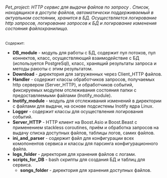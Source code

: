 ###### Pet_project: HTTP сервис для выдачи файлов по запросу . Список, находящихся в доступе файлов, автоматически поддерживаемый в актуальном состоянии, хранится в БД. Осуществляется логирование http запросов, логирование запросов к БД и логирование изменения состояния файлохранилища.  

<sub>Содержит:  
- **DB_module** - модуль для работы с БД, содержит пул потоков, пул коннектов, класс, осуществляющий взаимодействие с БД (используется PostgreSql), класс, хранящий результаты запроса и методы раюоты с этим результатом.  
- **Download** - директория для загруженных через Client_HTTP файлов.  
- **Handler** - содержит классы обработчиков запросов, получаемых http сервером (Server_HTTP), и обработчиков событий, фиксируемых модулем отслеживания состояния папки с предоставляемыми файлами (Inotify_module).  
- **Inotify_module** - модуль для отслеживания изменений в директории с файлами для выдачи, на основе подсистемы Inotify ядра Linux.  
- **Logger** - содержит классы для осуществления логирования событий.  
- **Server_HTTP** - HTTP клиент на Boost.Asio и Boost.Beast c применением stackless coroutines, приём и обработка запросов на выдачу списка доступных файлов, таблицы логов, самих файлов.  
- **ini_and_parser** - содержит файл для конфигурации всех комопонентов сервиса и классы для парсинга конфигурационного файла.  
- **logs_folder** - директория для хранения файлов с логами.  
- **scripts_for_DB** - bash скрипты для создания БД и таблиц для сервиса.  
  - **songs_folder** - директория для хранения доступных файлов.</sub>
